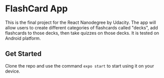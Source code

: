# FlashCard App

This is the final project for the React Nanodegree by Udacity. The app will allow users to create different categories of flashcards called "decks", add flashcards to those decks, then take quizzes on those decks.
It is tested on Android platform.

## Get Started
Clone the repo and use the command `expo start` to start using it on your device.
